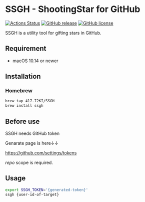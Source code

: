 # SSGH - ShootingStar for GitHub
[![Actions Status](https://github.com/417-72KI/SSGH/workflows/Test/badge.svg)](https://github.com/417-72KI/SSGH/actions)
[![GitHub release](https://img.shields.io/github/release/417-72KI/SSGH/all.svg)](https://github.com/417-72KI/SSGH/releases)
[![GitHub license](https://img.shields.io/badge/license-MIT-lightgrey.svg)](https://raw.githubusercontent.com/417-72KI/SSGH/master/LICENSE)

SSGH is a utility tool for gifting stars in GitHub.

## Requirement
- macOS 10.14 or newer

## Installation
### Homebrew

```sh
brew tap 417-72KI/SSGH
brew install ssgh
```

## Before use
SSGH needs GitHub token

Genarate page is here↓↓

https://github.com/settings/tokens

*repo* scope is required.

## Usage
```sh
export SSGH_TOKEN='{generated-token}'
ssgh {user-id-of-target}
```
